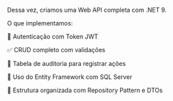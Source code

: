  Dessa vez, criamos uma Web API completa com .NET 9.
 
O que implementamos:

 🔐 Autenticação com Token JWT
 
 ✅ CRUD completo com validações
 
 🧾 Tabela de auditoria para registrar ações
 
 🧠 Uso do Entity Framework com SQL Server
 
 📁 Estrutura organizada com Repository Pattern e DTOs
